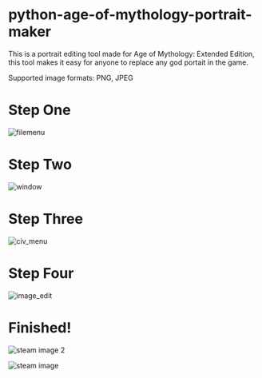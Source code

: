 # python-age-of-mythology-portrait-maker
This is a portrait editing tool made for Age of Mythology: Extended Edition, this tool makes it easy for anyone to replace any god portait in the game.

Supported image formats: PNG, JPEG


# Step One
![filemenu](https://user-images.githubusercontent.com/17935336/183202654-e0f65c02-3b45-4212-a5e1-789c3b217386.PNG)

# Step Two
![window](https://user-images.githubusercontent.com/17935336/185473355-a0365d28-f237-4287-913c-3da843ce4c58.PNG)

# Step Three
![civ_menu](https://user-images.githubusercontent.com/17935336/183202998-afd65960-fe18-48e0-b352-78bebcbedec0.png)

# Step Four
![image_edit](https://user-images.githubusercontent.com/17935336/183203075-2ba4be7a-f728-42fb-ad91-7cdc32aca605.png)



# Finished!
![steam image 2](https://user-images.githubusercontent.com/17935336/185474101-acaa81fb-eb8c-4bdf-bde8-aeddd554ea59.PNG)

![steam image](https://user-images.githubusercontent.com/17935336/185474110-18f3af9c-4854-424c-a106-17acccc26322.PNG)
